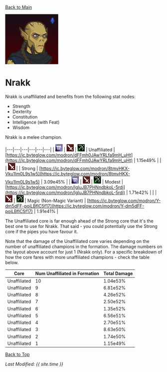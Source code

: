 [Back to Main](index.md)

![Nrakk Portrait](images/portraits/nrakk.png)

# Nrakk

Nrakk is unaffiliated and benefits from the following stat nodes:

* Strength
* Dexterity
* Constitution
* Intelligence (with Feat)
* Wisdom

Nrakk is a melee champion.

|---|---|---|---|---|---|
| ![Magic Icon](images/magic.png) | ![Melee Icon](images/melee.png) | ![Ranged Icon](images/ranged.png) | Unaffiliated | [https://ic.byteglow.com/modron/dFFmh0JAwYRLfa9mH_uHt](https://ic.byteglow.com/modron/dFFmh0JAwYRLfa9mH_uHt) | 1.15e49% |
|   | ![Melee Icon](images/melee.png) |   | Strong | [https://ic.byteglow.com/modron/8tmvHKX-Vku1Im0L9s1w5](https://ic.byteglow.com/modron/8tmvHKX-Vku1Im0L9s1w5) | 3.09e45% |
| ![Magic Icon](images/magic.png) | ![Melee Icon](images/melee.png) | ![Ranged Icon](images/ranged.png) | Modest | [https://ic.byteglow.com/modron/lgluJB7PHNndbkoL-5rdi](https://ic.byteglow.com/modron/lgluJB7PHNndbkoL-5rdi) | 1.71e42% |
|   | ![Melee Icon](images/melee.png) | ![Ranged Icon](images/ranged.png) | Magic (Non-Magic Variant) | [https://ic.byteglow.com/modron/Y-dm5dFF-poiLBflC5f17](https://ic.byteglow.com/modron/Y-dm5dFF-poiLBflC5f17) | 1.91e41% |

The Unaffiliated core is far enough ahead of the Strong core that it's the best one to use for Nrakk. That said - you could potentially use the Strong core if the pipes you have favour it.

Note that the damage of the Unaffiliated core varies depending on the number of unaffiliated champions in the formation. The damage numbers on the layout above account for just 1 (Nrakk only). For a specific breakdown of how the core fares with more unaffiliated champions - check the table below.

| Core | Num Unaffiliated in Formation | Total Damage |
|---|---|---|
| Unaffiliated | 10 | 1.04e53% |
| Unaffiliated | 9 | 6.81e52% |
| Unaffiliated | 8 | 4.26e52% |
| Unaffiliated | 7 | 2.50e52% |
| Unaffiliated | 6 | 1.35e52% |
| Unaffiliated | 5 | 6.56e51% |
| Unaffiliated | 4 | 2.70e51% |
| Unaffiliated | 3 | 8.63e50% |
| Unaffiliated | 2 | 1.74e50% |
| Unaffiliated | 1 | 1.15e49% |

[Back to Top](#top)

*Last Modified: {{ site.time }}*